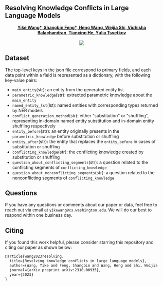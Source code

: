 ## Resolving Knowledge Conflicts in Large Language Models <a href="https://arxiv.org/pdf/2310.00935">

<div align="center">
  <b>Yike Wang*, Shangbin Feng*, Heng Wang, Weijia Shi, Vidhisha Balachandran, Tianxing He, Yulia Tsvetkov</b>
  <br><br>
  <a href="https://arxiv.org/pdf/2310.00935"><img src="https://img.shields.io/badge/Paper-arXiv-orange"></a>
</div>

## Dataset
The top-level keys in the json file correspond to primary fields, and each data point within a field is represented as a dictionary, with the following key-value pairs:
- `main_entity`(str): an entity from the generated entity list
- `parametric_knowledge`(str): extracted parametric knowledge about the `main_entity`
- `named_entity_lst`(lst): named entities with corresponding types returned by NER models
- `conflict_generation_method`(str): either "substitution" or "shuffling", representing in-domain named entity substitution and in-domain entity shuffling respectively
- `entity_before`(str): an entity originally presents in the `parametric_knowledge` before substitution or shuffling
- `entity_after`(str): the entity that replaces the `entity_before` in cases of substitution or shuffling
- `conflicting_knowledge`(str): the conflicting knowledge created by substitution or shuffling
- `question_about_conflicting_segments`(str): a question related to the conflicting segments of `conflicting_knowledge`
- `question_about_nonconflicting_segments`(str): a question related to the nonconflicting segments of `conflicting_knowledge`

## Questions
If you have any questions or comments about our paper or data, feel free to reach out via email at `yikewang@cs.washington.edu`. We will do our best to respond within one business day.

## Citing
If you found this work helpful, please consider starring this repository and citing our paper as shown below:

```latex
@article{wang2023resolving,
  title={Resolving knowledge conflicts in large language models},
  author={Wang, Yike and Feng, Shangbin and Wang, Heng and Shi, Weijia and Balachandran, Vidhisha and He, Tianxing and Tsvetkov, Yulia},
  journal={arXiv preprint arXiv:2310.00935},
  year={2023}
}
